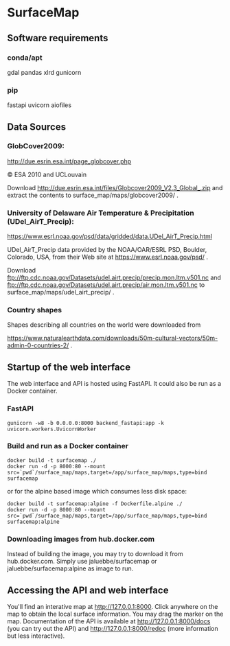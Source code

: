 # SurfaceMap

## Software requirements

### conda/apt

gdal pandas xlrd gunicorn

### pip

fastapi uvicorn aiofiles

## Data Sources

### GlobCover2009:

http://due.esrin.esa.int/page_globcover.php

&copy; ESA 2010 and UCLouvain

Download http://due.esrin.esa.int/files/Globcover2009_V2.3_Global_.zip and extract the contents to surface_map/maps/globcover2009/ .

### University of Delaware Air Temperature & Precipitation (UDel_AirT_Precip):

https://www.esrl.noaa.gov/psd/data/gridded/data.UDel_AirT_Precip.html

UDel_AirT_Precip data provided by the NOAA/OAR/ESRL PSD, Boulder, Colorado, USA, from their Web site at https://www.esrl.noaa.gov/psd/ .

Download ftp://ftp.cdc.noaa.gov/Datasets/udel.airt.precip/precip.mon.ltm.v501.nc and ftp://ftp.cdc.noaa.gov/Datasets/udel.airt.precip/air.mon.ltm.v501.nc to surface_map/maps/udel_airt_precip/ .

### Country shapes

Shapes describing all countries on the world were downloaded from 

https://www.naturalearthdata.com/downloads/50m-cultural-vectors/50m-admin-0-countries-2/ .

## Startup of the web interface

The web interface and API is hosted using FastAPI. It could also be run as a Docker container.

### FastAPI
```
gunicorn -w8 -b 0.0.0.0:8000 backend_fastapi:app -k uvicorn.workers.UvicornWorker
```
### Build and run as a Docker container
```
docker build -t surfacemap ./
docker run -d -p 8000:80 --mount src=`pwd`/surface_map/maps,target=/app/surface_map/maps,type=bind surfacemap
```
or for the alpine based image which consumes less disk space:
```
docker build -t surfacemap:alpine -f Dockerfile.alpine ./
docker run -d -p 8000:80 --mount src=`pwd`/surface_map/maps,target=/app/surface_map/maps,type=bind surfacemap:alpine
```
### Downloading images from hub.docker.com
Instead of building the image, you may try to download it from hub.docker.com. 
Simply use jaluebbe/surfacemap or jaluebbe/surfacemap:alpine as image to run.

## Accessing the API and web interface

You'll find an interative map at http://127.0.0.1:8000. 
Click anywhere on the map to obtain the local surface information. 
You may drag the marker on the map. 
Documentation of the API is available at http://127.0.0.1:8000/docs (you can try out the API) and http://127.0.0.1:8000/redoc (more information but less interactive).
